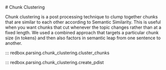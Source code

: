 # Chunk Clustering

Chunk clustering is a post processing technique to clump together chunks that are similar to each other according to Semantic Similarity. This is useful when you want chunks that cut whenever the topic changes rather than at a fixed length. We used a combined approach that targets a particular chunk size (in tokens) and then also factors in semantic leap from one sentence to another.

::: redbox.parsing.chunk_clustering.cluster_chunks

::: redbox.parsing.chunk_clustering.create_pdist